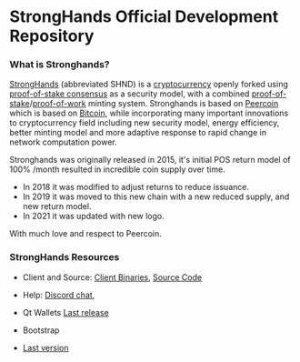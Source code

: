 
StrongHands Official Development Repository
==================================

### What is Stronghands?
[StrongHands](https://stronghands.info) (abbreviated SHND) is a [cryptocurrency](https://en.wikipedia.org/wiki/Cryptocurrency) openly forked  using [proof-of-stake consensus](https://peercoin.net/resources.html#whitepaper) as a security model, with a combined [proof-of-stake](https://peercoin.net/resources.html#whitepaper)/[proof-of-work](https://en.wikipedia.org/wiki/Proof-of-work_system) minting system. Stronghands is based on [Peercoin](https://peercoin.net) which  is based on [Bitcoin](https://bitcoin.org), while incorporating many important innovations to cryptocurrency field including new security model, energy efficiency, better minting model and more adaptive response to rapid change in network computation power.

Stronghands was originally released in 2015, it's initial POS return model of 100% /month resulted in incredible coin supply over time.
* In 2018 it was modified to adjust returns to reduce issuance.
* In 2019 it was moved to this new chain with a new reduced supply, and new return model.
* In 2021 it was updated with new logo.



With much love and respect to Peercoin.

### StrongHands Resources

* Client and Source:
[Client Binaries](https://github.com/stronghandsblockhain/SHND-source/releases/tag/v07301),
[Source Code](https://github.com/stronghandsblockhain/SHND-Newsource)

* Help: 
[Discord chat](https://discord.gg/cPexkPB),

* Qt Wallets
[Last release](https://github.com/stronghandsblockchain/SHND-NewSource/releases/tag/v07301)

* Bootstrap
* [Last version](https://github.com/stronghandsblockchain/Bootstraps)


